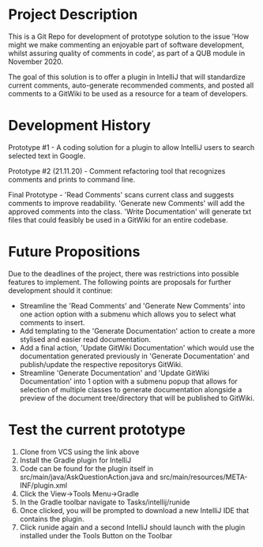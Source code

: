 # Project Description

This is a Git Repo for development of prototype solution to the issue 'How might we make
commenting an enjoyable part of software development, whilst assuring quality of comments
in code', as part of a QUB module in November 2020.

The goal of this solution is to offer a plugin in IntelliJ that will standardize current
comments, auto-generate recommended comments, and posted all comments to a GitWiki to be
used as a resource for a team of developers.

# Development History

Prototype #1 - A coding solution for a plugin to allow IntelliJ users to search selected text in Google.

Prototype #2 (21.11.20) - Comment refactoring tool that recognizes comments and prints to command line.

Final Prototype - 'Read Comments' scans current class and suggests comments to improve readability. 'Generate new Comments' will add the approved comments into the class. 'Write Documentation' will generate txt files that could feasibly be used in a GitWiki for an entire codebase.

# Future Propositions

Due to the deadlines of the project, there was restrictions into possible features to implement. The following points are proposals for further development should it continue:

- Streamline the 'Read Comments' and 'Generate New Comments' into one action option with a submenu which allows you to select what comments to insert.
- Add templating to the 'Generate Documentation' action to create a more stylised and easier read documentation.
- Add a final action, 'Update GitWiki Documentation' which would use the documentation generated previously in 'Generate Documentation' and publish/update the respective repositorys GitWiki.
- Streamline 'Generate Documentation' and 'Update GitWiki Documentation' into 1 option with a submenu popup that allows for selection of multiple classes to generate documentation alongside a preview of the document tree/directory that will be published to GitWiki.

# Test the current prototype

1.  Clone from VCS using the link above
2.	Install the Gradle plugin for IntelliJ
3.	Code can be found for the plugin itself in src/main/java/AskQuestionAction.java and src/main/resources/META-INF/plugin.xml
4.	Click the View->Tools Menu->Gradle
6.	In the Gradle toolbar navigate to Tasks/intellij/runide
7.	Once clicked, you will be prompted to download a new IntelliJ IDE that contains the plugin.
8.	Click runide again and a second IntelliJ should launch with the plugin installed under the Tools Button on the Toolbar  